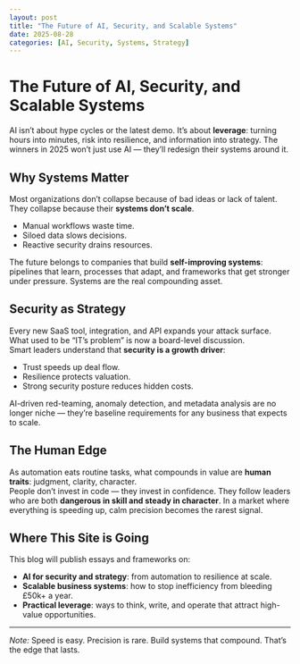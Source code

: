 ```yaml
---
layout: post
title: "The Future of AI, Security, and Scalable Systems"
date: 2025-08-28
categories: [AI, Security, Systems, Strategy]
---
```


# The Future of AI, Security, and Scalable Systems

AI isn’t about hype cycles or the latest demo. It’s about **leverage**: turning hours into minutes, risk into resilience, and information into strategy. The winners in 2025 won’t just use AI — they’ll redesign their systems around it.

## Why Systems Matter
Most organizations don’t collapse because of bad ideas or lack of talent. They collapse because their **systems don’t scale**.  
- Manual workflows waste time.  
- Siloed data slows decisions.  
- Reactive security drains resources.  

The future belongs to companies that build **self-improving systems**: pipelines that learn, processes that adapt, and frameworks that get stronger under pressure. Systems are the real compounding asset.

## Security as Strategy
Every new SaaS tool, integration, and API expands your attack surface. What used to be “IT’s problem” is now a board-level discussion.  
Smart leaders understand that **security is a growth driver**:  
- Trust speeds up deal flow.  
- Resilience protects valuation.  
- Strong security posture reduces hidden costs.  

AI-driven red-teaming, anomaly detection, and metadata analysis are no longer niche — they’re baseline requirements for any business that expects to scale.

## The Human Edge
As automation eats routine tasks, what compounds in value are **human traits**: judgment, clarity, character.  
People don’t invest in code — they invest in confidence. They follow leaders who are both **dangerous in skill and steady in character**. In a market where everything is speeding up, calm precision becomes the rarest signal.

## Where This Site is Going
This blog will publish essays and frameworks on:  
- **AI for security and strategy**: from automation to resilience at scale.  
- **Scalable business systems**: how to stop inefficiency from bleeding £50k+ a year.  
- **Practical leverage**: ways to think, write, and operate that attract high-value opportunities.  

---

*Note:* Speed is easy. Precision is rare. Build systems that compound. That’s the edge that lasts.  
